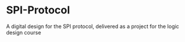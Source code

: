 # SPI-Protocol
A digital design for the SPI protocol, delivered as a project for the logic design course
